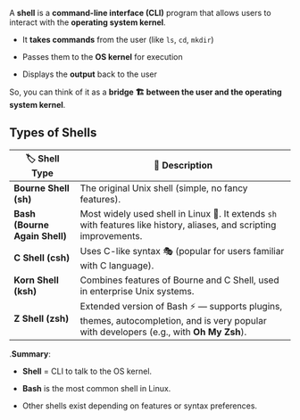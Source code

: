 A **shell** is a **command-line interface (CLI)** program that allows users to interact with the **operating system kernel**.

- It **takes commands** from the user (like `ls`, `cd`, `mkdir`)
    
- Passes them to the **OS kernel** for execution
    
- Displays the **output** back to the user
    

So, you can think of it as a **bridge 🏗️ between the user and the operating system kernel**.

## **Types of Shells**

| 🏷 Shell Type                 | 📌 Description                                                                                                                         |
| ----------------------------- | -------------------------------------------------------------------------------------------------------------------------------------- |
| **Bourne Shell (sh)**         | The original Unix shell (simple, no fancy features).                                                                                   |
| **Bash (Bourne Again Shell)** | Most widely used shell in Linux 🐧. It extends `sh` with features like history, aliases, and scripting improvements.                   |
| **C Shell (csh)**             | Uses C-like syntax 🎭 (popular for users familiar with C language).                                                                    |
| **Korn Shell (ksh)**          | Combines features of Bourne and C Shell, used in enterprise Unix systems.                                                              |
| **Z Shell (zsh)**             | Extended version of Bash ⚡ — supports plugins, themes, autocompletion, and is very popular with developers (e.g., with **Oh My Zsh**). |
.**Summary**:

- **Shell** = CLI to talk to the OS kernel.
    
- **Bash** is the most common shell in Linux.
    
- Other shells exist depending on features or syntax preferences.